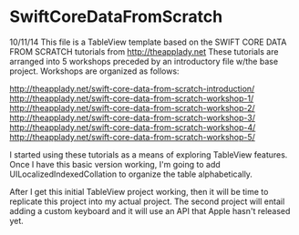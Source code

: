 # SwiftCoreDataFromScratch

10/11/14
This file is a TableView template based on the SWIFT CORE DATA FROM SCRATCH tutorials from http://theapplady.net These tutorials are arranged into 5 workshops preceded by an introductory file w/the base project. Workshops are organized as follows:

http://theapplady.net/swift-core-data-from-scratch-introduction/<br>
http://theapplady.net/swift-core-data-from-scratch-workshop-1/<br>
http://theapplady.net/swift-core-data-from-scratch-workshop-2/<br>
http://theapplady.net/swift-core-data-from-scratch-workshop-3/<br>
http://theapplady.net/swift-core-data-from-scratch-workshop-4/<br>
http://theapplady.net/swift-core-data-from-scratch-workshop-5/<br>

I started using these tutorials as a means of exploring TableView features. Once I have this basic version working, I'm going to add UILocalizedIndexedCollation to organize the table alphabetically.

After I get this initial TableView project working, then it will be time to replicate this project into my actual project. The second project will entail adding a custom keyboard and it will use an API that Apple hasn't released yet.
